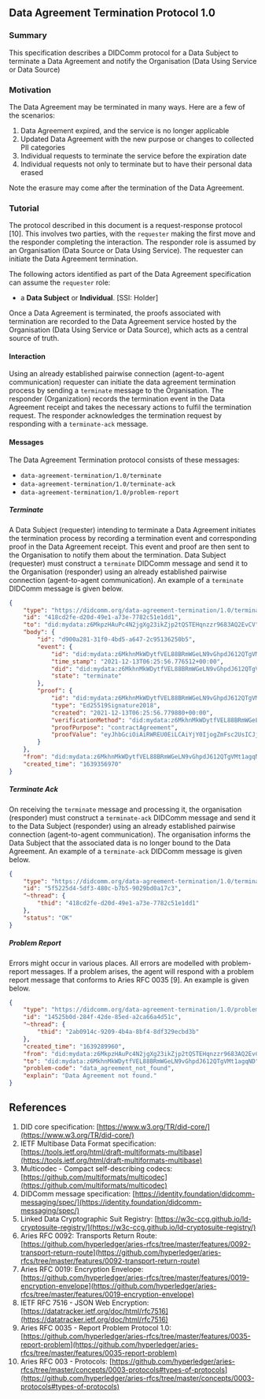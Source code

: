 ## Data Agreement Termination Protocol 1.0


### Summary

This specification describes a DIDComm protocol for a Data Subject to terminate a Data Agreement and notify the Organisation (Data Using Service or Data Source)


### Motivation

The Data Agreement may be terminated in many ways. Here are a few of the scenarios:

1. Data Agreement expired, and the service is no longer applicable
2. Updated Data Agreement with the new purpose or changes to collected PII categories
3. Individual requests to terminate the service before the expiration date
4. Individual requests not only to terminate but to have their personal data erased

Note the erasure may come after the termination of the Data Agreement.


### Tutorial

The protocol described in this document is a request-response protocol [10]. This involves two parties, with the `requester` making the first move and the responder completing the interaction. The responder role is assumed by an Organisation (Data Source or Data Using Service). The requester can initiate the Data Agreement termination.

The following actors identified as part of the Data Agreement specification can assume the `requester` role:

* a **Data Subject** or **Individual**. [SSI: Holder]

Once a Data Agreement is terminated, the proofs associated with termination are recorded to the Data Agreement service hosted by the Organisation (Data Using Service or Data Source), which acts as a central source of truth.

#### Interaction

Using an already established pairwise connection (agent-to-agent communication) requester can initiate the data agreement termination process by sending a `terminate` message to the Organisation. The responder (Organization) records the termination event in the Data Agreement receipt and takes the necessary actions to fulfil the termination request. The responder acknowledges the termination request by responding with a `terminate-ack` message.

#### Messages

The Data Agreement Termination protocol consists of these messages:

* `data-agreement-termination/1.0/terminate`
* `data-agreement-termination/1.0/terminate-ack`
* `data-agreement-termination/1.0/problem-report`

##### Terminate

A Data Subject (requester) intending to terminate a Data Agreement initiates the termination process by recording a termination event and corresponding proof in the Data Agreement receipt. This event and proof are then sent to the Organisation to notify them about the termination. Data Subject (requester) must construct a `terminate` DIDComm message and send it to the Organisation (responder) using an already established pairwise connection (agent-to-agent communication). An example of a `terminate` DIDComm message is given below.

```json
{
    "type": "https://didcomm.org/data-agreement-termination/1.0/terminate",
    "id": "418cd2fe-d20d-49e1-a73e-7782c51e1dd1",
    "to": "did:mydata:z6MkpzHAuPc4N2jgXg23ikZjp2tQSTEHqnzzr9683AQ2EvCV",
    "body": {
        "id": "d900a281-31f0-4bd5-a647-2c95136250b5",
        "event": {
            "id": "did:mydata:z6MkhnMkWDytfVEL88BRmWGeLN9vGhpdJ612QTgVMt1agqND#3",
            "time_stamp": "2021-12-13T06:25:56.776512+00:00",
            "did": "did:mydata:z6MkhnMkWDytfVEL88BRmWGeLN9vGhpdJ612QTgVMt1agqND",
            "state": "terminate"
        },
        "proof": {
            "id": "did:mydata:z6MkhnMkWDytfVEL88BRmWGeLN9vGhpdJ612QTgVMt1agqND#3",
            "type": "Ed25519Signature2018",
            "created": "2021-12-13T06:25:56.779880+00:00",
            "verificationMethod": "did:mydata:z6MkhnMkWDytfVEL88BRmWGeLN9vGhpdJ612QTgVMt1agqND",
            "proofPurpose": "contractAgreement",
            "proofValue": "eyJhbGciOiAiRWREU0EiLCAiYjY0IjogZmFsc2UsICJjcml0IjogWyJiNjQiXX0..GDrsga7RanAgMRLRvlHUSkNlLWauuRkA-uTHfovi_kkA-c9x2ZivW0B-dY3s5nI0xRMX9Sjuqq2fjGgpVaj8CA"
        }
    },
    "from": "did:mydata:z6MkhnMkWDytfVEL88BRmWGeLN9vGhpdJ612QTgVMt1agqND",
    "created_time": "1639356970"
}
```

##### Terminate Ack

On receiving the `terminate` message and processing it, the organisation (responder) must construct a `terminate-ack` DIDComm message and send it to the Data Subject (responder) using an already established pairwise connection (agent-to-agent communication). The organisation informs the Data Subject that the associated data is no longer bound to the Data Agreement. An example of a `terminate-ack` DIDComm message is given below.

```json
{
    "type": "https://didcomm.org/data-agreement-termination/1.0/terminate-ack",
    "id": "5f5225d4-5df3-480c-b7b5-9029bd0a17c3",
    "~thread": {
        "thid": "418cd2fe-d20d-49e1-a73e-7782c51e1dd1"
    },
    "status": "OK"
}
```

##### Problem Report

Errors might occur in various places. All errors are modelled with problem-report messages. If a problem arises, the agent will respond with a problem report message that conforms to Aries RFC 0035 [9]. An example is given below.


```json
{
    "type": "https://didcomm.org/data-agreement-termination/1.0/problem-report",
    "id": "14525b0d-284f-42de-85ed-a2ca66a4d51c",
    "~thread": {
        "thid": "2ab0914c-9209-4b4a-8bf4-8df329ecbd3b"
    },
    "created_time": "1639289960",
    "from": "did:mydata:z6MkpzHAuPc4N2jgXg23ikZjp2tQSTEHqnzzr9683AQ2EvCV",
    "to": "did:mydata:z6MkhnMkWDytfVEL88BRmWGeLN9vGhpdJ612QTgVMt1agqND",
    "problem-code": "data_agreement_not_found",
    "explain": "Data Agreement not found."
}
```

## References

1. DID core specification: [https://www.w3.org/TR/did-core/](https://www.w3.org/TR/did-core/)
2. IETF Multibase Data Format specification: [https://tools.ietf.org/html/draft-multiformats-multibase](https://tools.ietf.org/html/draft-multiformats-multibase) 
3. Multicodec - Compact self-describing codecs: [https://github.com/multiformats/multicodec](https://github.com/multiformats/multicodec)
4. DIDComm message specification: [https://identity.foundation/didcomm-messaging/spec/](https://identity.foundation/didcomm-messaging/spec/) 
5. Linked Data Cryptographic Suit Registry: [https://w3c-ccg.github.io/ld-cryptosuite-registry/](https://w3c-ccg.github.io/ld-cryptosuite-registry/) 
6. Aries RFC 0092: Transports Return Route: [https://github.com/hyperledger/aries-rfcs/tree/master/features/0092-transport-return-route](https://github.com/hyperledger/aries-rfcs/tree/master/features/0092-transport-return-route) 
7. Aries RFC 0019: Encryption Envelope:  [https://github.com/hyperledger/aries-rfcs/tree/master/features/0019-encryption-envelope](https://github.com/hyperledger/aries-rfcs/tree/master/features/0019-encryption-envelope)
8. IETF RFC 7516 - JSON Web Encryption: [https://datatracker.ietf.org/doc/html/rfc7516](https://datatracker.ietf.org/doc/html/rfc7516)
9. Aries RFC 0035 - Report Problem Protocol 1.0: [https://github.com/hyperledger/aries-rfcs/tree/master/features/0035-report-problem](https://github.com/hyperledger/aries-rfcs/tree/master/features/0035-report-problem)
10. Aries RFC  003 - Protocols: [https://github.com/hyperledger/aries-rfcs/tree/master/concepts/0003-protocols#types-of-protocols](https://github.com/hyperledger/aries-rfcs/tree/master/concepts/0003-protocols#types-of-protocols) 